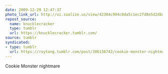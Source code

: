 ```yaml
---
date: 2009-12-29 12:47:37
photo_link_url: http://vi.sualize.us/view/42304c994c0da5c1ec2fd8e5d2dba52b/
repost_source:
  name: knucklecracker
  type: tumblr
  url: https://knucklecracker.tumblr.com/
source: tumblr
syndicated:
- type: tumblr
  url: https://roytang.tumblr.com/post/306136742/cookie-monster-nightmare
---
```


<p>Cookie Monster nightmare</p>